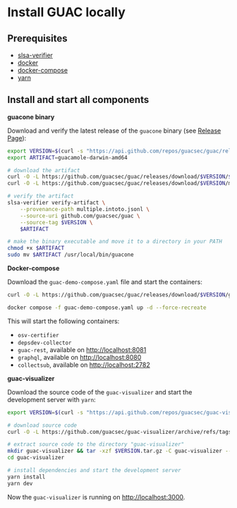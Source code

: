 # Install GUAC locally

## Prerequisites

- [slsa-verifier](https://github.com/slsa-framework/slsa-verifier)
- [docker](https://docs.docker.com/get-docker/)
- [docker-compose](https://docs.docker.com/compose/install/)
- [yarn](https://classic.yarnpkg.com/lang/en/docs/install/#mac-stable)

## Install and start all components

**guacone binary**

Download and verify the latest release of the `guacone` binary (see [Release Page](https://github.com/guacsec/guac/releases)):

```bash
export VERSION=$(curl -s "https://api.github.com/repos/guacsec/guac/releases/latest" | jq -r '.tag_name')
export ARTIFACT=guacamole-darwin-amd64

# download the artifact
curl -O -L https://github.com/guacsec/guac/releases/download/$VERSION/$ARTIFACT
curl -O -L https://github.com/guacsec/guac/releases/download/$VERSION/multiple.intoto.jsonl

# verify the artifact
slsa-verifier verify-artifact \
	--provenance-path multiple.intoto.jsonl \
	--source-uri github.com/guacsec/guac \
	--source-tag $VERSION \
    $ARTIFACT

# make the binary executable and move it to a directory in your PATH
chmod +x $ARTIFACT
sudo mv $ARTIFACT /usr/local/bin/guacone
```

**Docker-compose**

Download the `guac-demo-compose.yaml` file and start the containers:

```bash
curl -O -L https://github.com/guacsec/guac/releases/download/$VERSION/guac-demo-compose.yaml

docker compose -f guac-demo-compose.yaml up -d --force-recreate
```

This will start the following containers:

- `osv-certifier`
- `depsdev-collector`
- `guac-rest`, available on [http://localhost:8081](http://localhost:8081)
- `graphql`, available on [http://localhost:8080](http://localhost:8080)
- `collectsub`, available on [http://localhost:2782](http://localhost:2782)

**guac-visualizer**

Download the source code of the `guac-visualizer` and start the development server with `yarn`:

```bash
export VERSION=$(curl -s "https://api.github.com/repos/guacsec/guac-visualizer/releases/latest" | jq -r '.tag_name')

# download source code
curl -O -L https://github.com/guacsec/guac-visualizer/archive/refs/tags/$VERSION.tar.gz

# extract source code to the directory "guac-visualizer"
mkdir guac-visualizer && tar -xzf $VERSION.tar.gz -C guac-visualizer --strip-components 1
cd guac-visualizer

# install dependencies and start the development server
yarn install
yarn dev
```

Now the `guac-visualizer` is running on [http://localhost:3000](http://localhost:3000).
